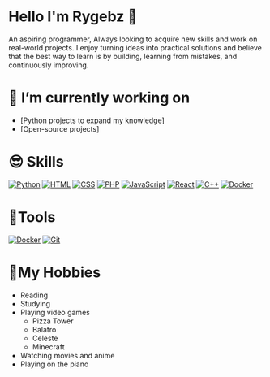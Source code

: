 # Hello I'm Rygebz 👋

An aspiring programmer, Always looking to acquire new skills and work on real-world projects. I enjoy turning ideas into practical solutions and believe that the best way to learn is by building, learning from mistakes, and continuously improving. 

# 🔭 I’m currently working on 
* [Python projects to expand my knowledge]
* [Open-source projects]

# 😎 Skills
[![Python](https://img.shields.io/badge/Python-3776AB?logo=python&logoColor=fff)](#)
[![HTML](https://img.shields.io/badge/HTML-%23E34F26.svg?logo=html5&logoColor=white)](#)
[![CSS](https://img.shields.io/badge/CSS-1572B6?logo=css3&logoColor=fff)](#)
[![PHP](https://img.shields.io/badge/php-%23777BB4.svg?&logo=php&logoColor=white)](#)
[![JavaScript](https://img.shields.io/badge/JavaScript-F7DF1E?logo=javascript&logoColor=000)](#)
[![React](https://img.shields.io/badge/React-%2320232a.svg?logo=react&logoColor=%2361DAFB)](#)
[![C++](https://img.shields.io/badge/C++-%2300599C.svg?logo=c%2B%2B&logoColor=white)](#)
[![Docker](https://img.shields.io/badge/Docker-2496ED?logo=docker&logoColor=fff)](#)

# 🔨Tools
[![Docker](https://img.shields.io/badge/Docker-2496ED?logo=docker&logoColor=fff)](#)
[![Git](https://img.shields.io/badge/Git-F05032?logo=git&logoColor=fff)](#)

# 🏡My Hobbies
* Reading
* Studying
* Playing video games
  - Pizza Tower
  - Balatro
  - Celeste
  - Minecraft
* Watching movies and anime
* Playing on the piano
<!--
**Rygebz/Rygebz** is a ✨ _special_ ✨ repository because its `README.md` (this file) appears on your GitHub profile.

Here are some ideas to get you started:

- 🔭 I’m currently working on ...
- 🌱 I’m currently learning ...
- 👯 I’m looking to collaborate on ...
- 🤔 I’m looking for help with ...
- 💬 Ask me about ...
- 📫 How to reach me: ...
- 😄 Pronouns: ...
- ⚡ Fun fact: ...
-->
